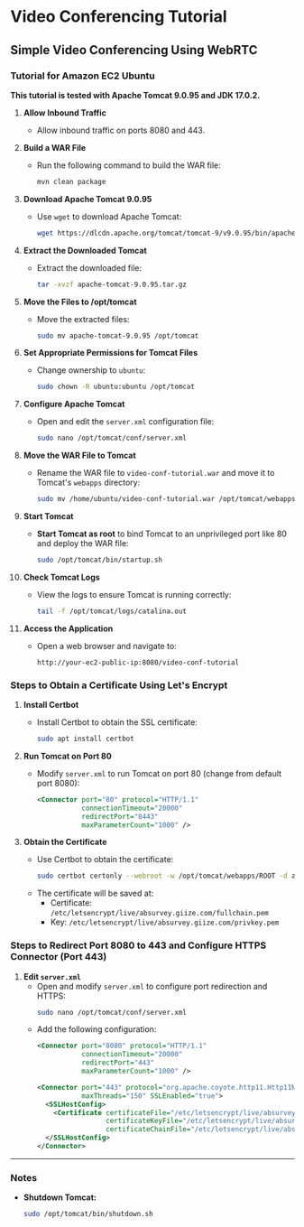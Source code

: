 # Video Conferencing Tutorial

## Simple Video Conferencing Using WebRTC

### Tutorial for Amazon EC2 Ubuntu

**This tutorial is tested with Apache Tomcat 9.0.95 and JDK 17.0.2.**

1. **Allow Inbound Traffic**
   - Allow inbound traffic on ports 8080 and 443.

2. **Build a WAR File**
   - Run the following command to build the WAR file:
     ```bash
     mvn clean package
     ```

3. **Download Apache Tomcat 9.0.95**
   - Use `wget` to download Apache Tomcat:
     ```bash
     wget https://dlcdn.apache.org/tomcat/tomcat-9/v9.0.95/bin/apache-tomcat-9.0.95.tar.gz
     ```

4. **Extract the Downloaded Tomcat**
   - Extract the downloaded file:
     ```bash
     tar -xvzf apache-tomcat-9.0.95.tar.gz
     ```

5. **Move the Files to /opt/tomcat**
   - Move the extracted files:
     ```bash
     sudo mv apache-tomcat-9.0.95 /opt/tomcat
     ```

6. **Set Appropriate Permissions for Tomcat Files**
   - Change ownership to `ubuntu`:
     ```bash
     sudo chown -R ubuntu:ubuntu /opt/tomcat
     ```

7. **Configure Apache Tomcat**
   - Open and edit the `server.xml` configuration file:
     ```bash
     sudo nano /opt/tomcat/conf/server.xml
     ```

8. **Move the WAR File to Tomcat**
   - Rename the WAR file to `video-conf-tutorial.war` and move it to Tomcat's `webapps` directory:
     ```bash
     sudo mv /home/ubuntu/video-conf-tutorial.war /opt/tomcat/webapps/
     ```

9. **Start Tomcat**
   - **Start Tomcat as root** to bind Tomcat to an unprivileged port like 80 and deploy the WAR file:
     ```bash
     sudo /opt/tomcat/bin/startup.sh
     ```

10. **Check Tomcat Logs**
    - View the logs to ensure Tomcat is running correctly:
      ```bash
      tail -f /opt/tomcat/logs/catalina.out
      ```

11. **Access the Application**
    - Open a web browser and navigate to:
      ```
      http://your-ec2-public-ip:8080/video-conf-tutorial
      ```

### Steps to Obtain a Certificate Using Let's Encrypt

1. **Install Certbot**
   - Install Certbot to obtain the SSL certificate:
     ```bash
     sudo apt install certbot
     ```

2. **Run Tomcat on Port 80**
   - Modify `server.xml` to run Tomcat on port 80 (change from default port 8080):
     ```xml
     <Connector port="80" protocol="HTTP/1.1"
                connectionTimeout="20000"
                redirectPort="8443"
                maxParameterCount="1000" />
     ```

3. **Obtain the Certificate**
   - Use Certbot to obtain the certificate:
     ```bash
     sudo certbot certonly --webroot -w /opt/tomcat/webapps/ROOT -d absurvey.giize.com
     ```
   - The certificate will be saved at:
     - Certificate: `/etc/letsencrypt/live/absurvey.giize.com/fullchain.pem`
     - Key: `/etc/letsencrypt/live/absurvey.giize.com/privkey.pem`

### Steps to Redirect Port 8080 to 443 and Configure HTTPS Connector (Port 443)

1. **Edit `server.xml`**
   - Open and modify `server.xml` to configure port redirection and HTTPS:
     ```bash
     sudo nano /opt/tomcat/conf/server.xml
     ```
   - Add the following configuration:
     ```xml
     <Connector port="8080" protocol="HTTP/1.1"
                connectionTimeout="20000"
                redirectPort="443"
                maxParameterCount="1000" />

     <Connector port="443" protocol="org.apache.coyote.http11.Http11NioProtocol" 
                maxThreads="150" SSLEnabled="true">
       <SSLHostConfig>
         <Certificate certificateFile="/etc/letsencrypt/live/absurvey.giize.com/cert.pem"
                      certificateKeyFile="/etc/letsencrypt/live/absurvey.giize.com/privkey.pem"
                      certificateChainFile="/etc/letsencrypt/live/absurvey.giize.com/chain.pem" />
       </SSLHostConfig>
     </Connector>
     ```

---

### Notes

- **Shutdown Tomcat:**
  ```bash
  sudo /opt/tomcat/bin/shutdown.sh
